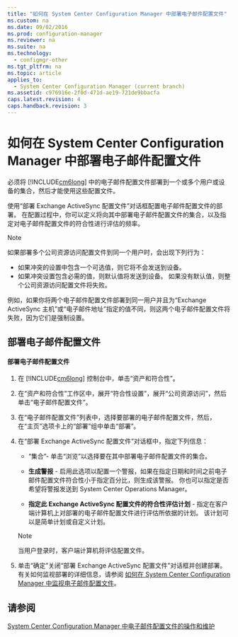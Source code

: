 ```yaml
---
title: "如何在 System Center Configuration Manager 中部署电子邮件配置文件"
ms.custom: na
ms.date: 09/02/2016
ms.prod: configuration-manager
ms.reviewer: na
ms.suite: na
ms.technology: 
  - configmgr-other
ms.tgt_pltfrm: na
ms.topic: article
applies_to: 
  - System Center Configuration Manager (current branch)
ms.assetid: c976916e-2f0d-471d-ae19-721de9bbacfa
caps.latest.revision: 4
caps.handback.revision: 3
---
```

# 如何在 System Center Configuration Manager 中部署电子邮件配置文件
必须将 [!INCLUDE[cm6long](../LocTest/includes/cm6long_md.md)] 中的电子邮件配置文件部署到一个或多个用户或设备的集合，然后才能使用这些配置文件。  
  
 使用“部署 Exchange ActiveSync 配置文件”对话框配置电子邮件配置文件的部署。 在配置过程中，你可以定义将向其中部署电子邮件配置文件的集合，以及指定对电子邮件配置文件的符合性进行评估的频率。  
  
> [!NOTE]  
>  如果部署多个公司资源访问配置文件到同一个用户时，会出现下列行为：  
>   
>  -   如果冲突的设置中包含一个可选值，则它将不会发送到设备。  
> -   如果冲突设置包含必需的值，则默认值将发送到设备。 如果没有默认值，则整个公司资源访问配置文件将失败。  
>   
>  例如，如果你将两个电子邮件配置文件部署到同一用户并且为“Exchange ActiveSync 主机”或“电子邮件地址”指定的值不同，则这两个电子邮件配置文件将失败，因为它们是强制设置。  
  
## 部署电子邮件配置文件  
  
#### 部署电子邮件配置文件  
  
1.  在 [!INCLUDE[cm6long](../LocTest/includes/cm6long_md.md)] 控制台中，单击“资产和符合性”。  
  
2.  在“资产和符合性”工作区中，展开“符合性设置”，展开“公司资源访问”，然后单击“电子邮件配置文件”。  
  
3.  在“电子邮件配置文件”列表中，选择要部署的电子邮件配置文件，然后，在“主页”选项卡上的“部署”组中单击“部署”。  
  
4.  在“部署 Exchange ActiveSync 配置文件”对话框中，指定下列信息：  
  
    -   “集合”\- 单击“浏览”以选择要在其中部署电子邮件配置文件的集合。  
  
    -   **生成警报** \- 启用此选项以配置一个警报，如果在指定日期和时间之前电子邮件配置文件符合性小于指定百分比，则生成该警报。 你也可以指定是否希望将警报发送到 System Center Operations Manager。  
  
    -   **指定此 Exchange ActiveSync 配置文件的符合性评估计划** \- 指定在客户端计算机上对部署的电子邮件配置文件进行评估所依据的计划。 该计划可以是简单计划或自定义计划。  
  
    > [!NOTE]  
    >  当用户登录时，客户端计算机将评估配置文件。  
  
5.  单击“确定”关闭“部署 Exchange ActiveSync 配置文件”对话框并创建部署。 有关如何监视部署的详细信息，请参阅 [如何在 System Center Configuration Manager 中监视电子邮件配置文件](../LocTest/How-to-monitor-email-profiles-in-System-Center-Configuration-Manager.md)。  
  
## 请参阅  
 [System Center Configuration Manager 中电子邮件配置文件的操作和维护](../LocTest/Operations-and-maintenance-for-email-profiles-in-System-Center-Configuration-Manager.md)